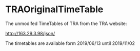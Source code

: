 # TRAOriginalTimeTable
The unmodifed TimeTables of TRA from the TRA website:

http://163.29.3.98/json/

The timetables are available form 2019/06/13 until 2019/11/02
